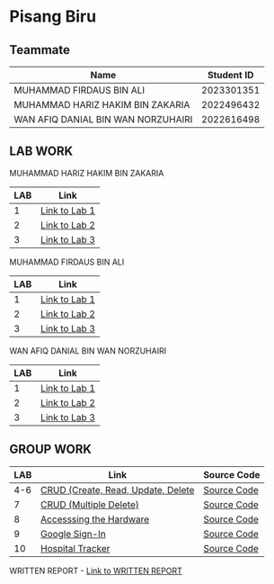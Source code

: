 # Pisang Biru

## Teammate

| Name                              | Student ID   |
|-----------------------------------|--------------|
| MUHAMMAD FIRDAUS BIN ALI          | 2023301351   |
| MUHAMMAD HARIZ HAKIM BIN ZAKARIA  | 2022496432   |
| WAN AFIQ DANIAL BIN WAN NORZUHAIRI| 2022616498   |

## LAB WORK

MUHAMMAD HARIZ HAKIM BIN ZAKARIA

| LAB | Link                                                   |
|-----|--------------------------------------------------------|
| 1   | [Link to Lab 1](https://t.me/c/1268048899/34227?thread=33987) |
| 2   | [Link to Lab 2](https://t.me/c/1268048899/34447?thread=33988) |
| 3   | [Link to Lab 3](https://t.me/c/1268048899/35995?thread=34431) |

MUHAMMAD FIRDAUS BIN ALI

| LAB | Link                                                   |
|-----|--------------------------------------------------------|
| 1   | [Link to Lab 1](https://t.me/c/1268048899/34394?thread=33987) |
| 2   | [Link to Lab 2](https://t.me/c/1268048899/34415?thread=33988) |
| 3   | [Link to Lab 3]() |

WAN AFIQ DANIAL BIN WAN NORZUHAIRI

| LAB | Link                                                   |
|-----|--------------------------------------------------------|
| 1   | [Link to Lab 1]() |
| 2   | [Link to Lab 2]() |
| 3   | [Link to Lab 3]() |


## GROUP WORK

| LAB | Link                                                   | Source Code |   
|-----|--------------------------------------------------------|-------------|
| 4-6   | [CRUD (Create, Read, Update, Delete](https://youtu.be/_R5S8EH_MKM) |[Source Code](https://github.com/Atan0707/ICT602-Lab-Group/tree/lab-4-6) |
| 7   | [CRUD (Multiple Delete)](https://youtu.be/THsOeSOLg8E) |[Source Code](https://github.com/Atan0707/ICT602-Lab-Group/tree/lab-7) |
| 8   | [Accesssing the Hardware](https://youtu.be/_1N0ADPxywM) | [Source Code](https://github.com/Atan0707/ICT602-Lab-Group/tree/lab-8) |
| 9   | [Google Sign-In](https://youtu.be/LSLFbLWYRKo)| [Source Code](https://github.com/Atan0707/ICT602-Lab-Group/tree/lab-9) |
| 10   | [Hospital Tracker](https://youtu.be/2VawfV2EGZI) | [Source Code](https://github.com/afiqq03/ICT602-GroupProject) |

WRITTEN REPORT -
[Link to WRITTEN REPORT](https://docs.google.com/document/d/1rymBeQCFsp045KB7GVMndAdTN8o35d-pkJ8CO97z5Aw/edit?usp=sharing)
